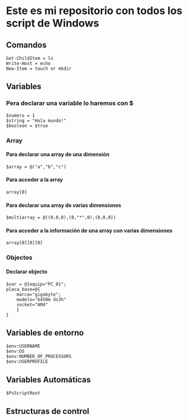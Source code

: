 # Este es mi repositorio con todos los script de Windows
## Comandos
```
Get-ChildItem = ls
Write-Host = echo
New-Item = touch or mkdir
```
## Variables
### Pera declarar una variable lo haremos con $
```
$numero = 1
$string = "Hola mundo!"
$boolean = $true
```

### Array
#### Para declarar una array de una dimensión
```
$array = @("a","b","c")
```
#### Para acceder a la array
```
array[0]
```
#### Para declarar una array de varias dimensiones
```
$multiarray = @((0,0,0),(0,"*",0),(0,0,0))
```
#### Para acceder a la información de una array con varias dimensiones
```
array[0][0][0]
```
### Objectos

#### Declarar objecto
```
$var = @{equip="PC_01";
placa_base=@{
    marca="gigabyte";
    modelo="b450m ds3h"
    socket="AM4"
    }
}
```
## Variables de entorno
```
$env:USERNAME
$env:OS
$env:NUMBER_OF_PROCESSORS
$env:USERPROFILE
```

## Variables Automáticas
```
$PsScriptRoot
```


## Estructuras de control

